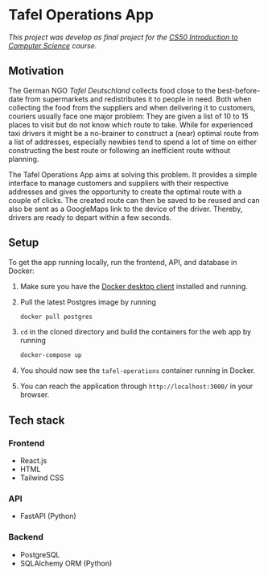 # Tafel Operations App
*This project was develop as final project for the [CS50 Introduction to Computer Science](https://cs50.harvard.edu/x/2023/) course.*
## Motivation
The German NGO *Tafel Deutschland* collects food close to the best-before-date from supermarkets and redistributes it to people in need. Both when collecting the food from the suppliers and when delivering it to customers, couriers usually face one major problem:
They are given a list of 10 to 15 places to visit but do not know which route to take. While for experienced taxi drivers it might be a no-brainer to construct a (near) optimal route from a list of addresses, especially newbies tend to spend a lot of time on either constructing the best route or following an inefficient route without planning.

The Tafel Operations App aims at solving this problem. It provides a simple interface to manage customers and suppliers with their respective addresses and gives the opportunity to create the optimal route with a couple of clicks. The created route can then be saved to be reused and can also be sent as a GoogleMaps link to the device of the driver. Thereby, drivers are ready to depart within a few seconds.

## Setup
To get the app running locally, run the frontend, API, and database in Docker:

1. Make sure you have the [Docker desktop client](https://www.docker.com/products/docker-desktop/) installed and running. 

2. Pull the latest Postgres image by running
    ```sh
    docker pull postgres
    ```

3. `cd` in the cloned directory and build the containers for the web app by running
    ```sh
    docker-compose up
    ```

4. You should now see the `tafel-operations` container running in Docker.

5. You can reach the application through `http://localhost:3000/` in your browser.


## Tech stack
### Frontend
- React.js
- HTML
- Tailwind CSS

### API
- FastAPI (Python)

### Backend
- PostgreSQL
- SQLAlchemy ORM (Python)